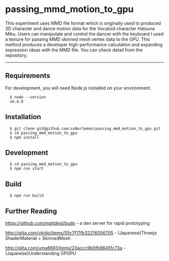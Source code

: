 # passing_mmd_motion_to_gpu

This experiment uses MMD file format which is originally used to produced 3D character and dance motion data for the Vocaloid character Hatsune Miku.
Users can manipulate and control the dancer with the keyboard
I used a texture for passing MMD skinned mesh vertex data to the GPU. This method produces a developer high-performance calculation and expanding expression ideas with the MMD file.
You can check detail from the repository.


-----------------------
## Requirements
For development, you will need Node.js installed on your environment.
```
  $ node --version
  v6.4.0
```

## Installation 
```
  $ git clone git@github.com:su8erlemon/passing_mmd_motion_to_gpu.git
  $ cd passing_mmd_motion_to_gpu
  $ npm install
```

## Development
```
  $ cd passing_mmd_motion_to_gpu
  $ npm run start
```

## Build
```
  $ npm run build
```


## Further Reading
<https://github.com/mattdesl/budo> - a dev server for rapid prototyping

<http://qiita.com/ykido/items/55c7f17fb32216056705> - (Japanese)Threejs ShaderMaterial + SkinnedMesh
 
<http://qiita.com/uma6661/items/20accc9b5fb9845fc73a> - (Japanese)Understanding GPGPU